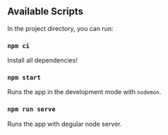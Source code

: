 ## Available Scripts

In the project directory, you can run:

### `npm ci`

Install all dependencies!

### `npm start`

Runs the app in the development mode with `nodemon`.

### `npm run serve`

Runs the app with degular node server.
